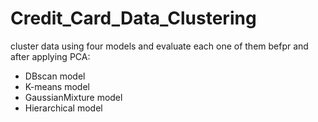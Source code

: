 # Credit_Card_Data_Clustering

cluster data using four models and evaluate each one of them befpr and after applying PCA:
- DBscan model
- K-means model
- GaussianMixture model
- Hierarchical model
